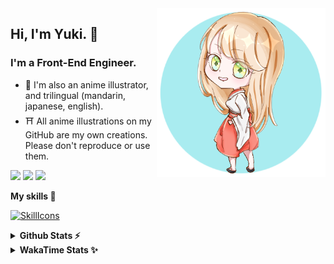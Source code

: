 <img style="width:270px;" align="right" src="./asset/image/yuki16bit-chibi-avatar.png">

## Hi, I'm Yuki. 🍋

### I'm a Front-End Engineer.

- 🍡 I'm also an anime illustrator, and trilingual (mandarin, japanese, english).
- ⛩ All anime illustrations on my GitHub are my own creations. Please don't reproduce or use them.

[![](https://img.shields.io/badge/github-%23121011.svg?style=for-the-badge&logo=github&logoColor=white)](https://github.com/yuki16bit)
[![](https://img.shields.io/badge/Codesandbox-040404?style=for-the-badge&logo=codesandbox&logoColor=DBDBDB)](https://codesandbox.io/u/yuki16bit)
[![](https://img.shields.io/badge/Codepen-000000?style=for-the-badge&logo=codepen&logoColor=white)](https://codepen.io/yuki16bit)

**My skills 🎋**

[![SkillIcons](https://skillicons.dev/icons?i=react,ts,js,next,tailwind,css,mui,html,vite,vitest,py,docker,gcp,aws,figma)](https://skillicons.dev)

<details>
  <summary><b>Github Stats ⚡</b></summary>

![Yuki's GitHub stats](https://github-readme-stats.vercel.app/api?username=yuki16bit&theme=tokyonight&count_private=true&line_height=20)
![Yuki's top langs](https://github-readme-stats.vercel.app/api/top-langs/?username=yuki16bit&theme=tokyonight&count_private=true&layout=compact)

</details>

<details>
  <summary><b>WakaTime Stats ✨</b></summary>

<!--START_SECTION:waka-->

![Code Time](http://img.shields.io/badge/Code%20Time-741%20hrs%2045%20mins-blue)

**I'm a Night 🦉**

```text
🌞 Morning                1 commits           ░░░░░░░░░░░░░░░░░░░░░░░░░   00.32 %
🌆 Daytime                130 commits         ██████████░░░░░░░░░░░░░░░   41.94 %
🌃 Evening                128 commits         ██████████░░░░░░░░░░░░░░░   41.29 %
🌙 Night                  51 commits          ████░░░░░░░░░░░░░░░░░░░░░   16.45 %
```

📊 **This Week I Spent My Time On**

```text
🕑︎ Time Zone: Asia/Taipei

🐱‍💻 Projects:
leetcode-30-days-of-javas2 hrs 15 mins       ███████████████░░░░░░░░░░   60.40 %
yuki16bit                1 hr 29 mins        ██████████░░░░░░░░░░░░░░░   39.60 %
```

Last Updated on 31/08/2024 17:15:37 UTC

<!--END_SECTION:waka-->
</details>

